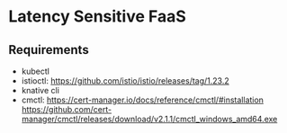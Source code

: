 # Latency Sensitive FaaS

## Requirements

- kubectl
- istioctl: https://github.com/istio/istio/releases/tag/1.23.2
- knative cli
- cmctl: https://cert-manager.io/docs/reference/cmctl/#installation
  https://github.com/cert-manager/cmctl/releases/download/v2.1.1/cmctl_windows_amd64.exe
